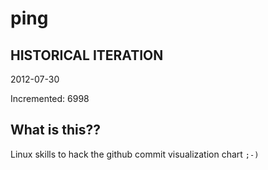 # ping

## HISTORICAL ITERATION
2012-07-30

Incremented: 6998

## What is this?? 
Linux skills to hack the github commit visualization chart `;-)`
